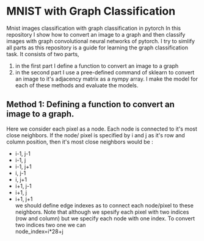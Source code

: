 # MNIST with Graph Classification
Mnist images classification with graph classification in pytorch
In this repository I show how to convert an image to a graph and then classify images with graph convolutional neural networks of pytorch. 
I try to simlify all parts as this repository is a guide for learning the graph classification task. 
It consists of two parts, 
  1. in the first part I define a function to convert an image to a graph
  2. in the second part I use a pree-defined command of sklearn to convert an image to it's adjacency matrix as a nympy array. 
I make the model for each of these methods and evaluate the models. 
## Method 1: Defining a function to convert an image to a graph. 
Here we consider each pixel as a node. Each node is connected to it's most close neighbors. If the node/ pixel is specified by i and j as it's row and column position, then it's most close neighbors would be :
  * i-1, j-1
  * i-1, j
  * i-1, j+1
  * i, j-1
  * i, j+1
  * i+1, j-1
  * i+1, j
  * i+1, j+1  
we should define edge indexes as to connect each node/pixel to these neighbors. 
Note that although we spesify each pixel with two indices (row and column) but we specify each node with one index. To convert two indices two one we can   
node_index=i*28+j


